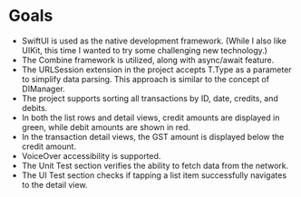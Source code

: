 # Goals
- SwiftUI is used as the native development framework. (While I also like UIKit, this time I wanted to try some challenging new technology.)
- The Combine framework is utilized, along with async/await feature.
- The URLSession extension in the project accepts T.Type as a parameter to simplify data parsing. This approach is similar to the concept of DIManager.
- The project supports sorting all transactions by ID, date, credits, and debits.
- In both the list rows and detail views, credit amounts are displayed in green, while debit amounts are shown in red.
- In the transaction detail views, the GST amount is displayed below the credit amount.
- VoiceOver accessibility is supported.
- The Unit Test section verifies the ability to fetch data from the network.
- The UI Test section checks if tapping a list item successfully navigates to the detail view.
